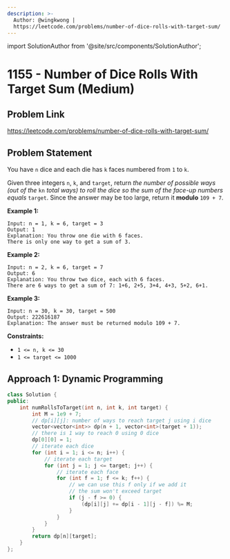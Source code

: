 ```yaml
---
description: >-
  Author: @wingkwong |
  https://leetcode.com/problems/number-of-dice-rolls-with-target-sum/
---
```


import SolutionAuthor from '@site/src/components/SolutionAuthor';

# 1155 - Number of Dice Rolls With Target Sum (Medium)

## Problem Link

https://leetcode.com/problems/number-of-dice-rolls-with-target-sum/

## Problem Statement

You have `n` dice and each die has `k` faces numbered from `1` to `k`.

Given three integers `n`, `k`, and `target`, return _the number of possible ways (out of the_ `kn` _total ways) to roll the dice so the sum of the face-up numbers equals_ `target`. Since the answer may be too large, return it **modulo** `109 + 7`.

**Example 1:**

```
Input: n = 1, k = 6, target = 3
Output: 1
Explanation: You throw one die with 6 faces.
There is only one way to get a sum of 3.
```

**Example 2:**

```
Input: n = 2, k = 6, target = 7
Output: 6
Explanation: You throw two dice, each with 6 faces.
There are 6 ways to get a sum of 7: 1+6, 2+5, 3+4, 4+3, 5+2, 6+1.
```

**Example 3:**

```
Input: n = 30, k = 30, target = 500
Output: 222616187
Explanation: The answer must be returned modulo 109 + 7.
```

**Constraints:**

* `1 <= n, k <= 30`
* `1 <= target <= 1000`

## Approach 1: Dynamic Programming

<SolutionAuthor name="@wingkwong"/>

```cpp
class Solution {
public:
    int numRollsToTarget(int n, int k, int target) {
        int M = 1e9 + 7;
        // dp[i][j]: number of ways to reach target j using i dice
        vector<vector<int>> dp(n + 1, vector<int>(target + 1));
        // there is 1 way to reach 0 using 0 dice
        dp[0][0] = 1;
        // iterate each dice
        for (int i = 1; i <= n; i++) {
            // iterate each target
            for (int j = 1; j <= target; j++) {
                // iterate each face
                for (int f = 1; f <= k; f++) {
                    // we can use this f only if we add it
                    // the sum won't exceed target
                    if (j - f >= 0) {
                        (dp[i][j] += dp[i - 1][j - f]) %= M;
                    }
                }
            }
        }
        return dp[n][target];
    }
};
```
